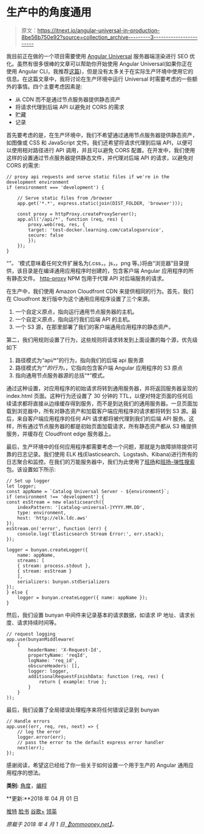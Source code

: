 # 生产中的角度通用

> 原文：<https://itnext.io/angular-universal-in-production-8be56b750e92?source=collection_archive---------3----------------------->

我目前正在做的一个项目需要使用 [Angular Universal](https://universal.angular.io/) 服务器端渲染进行 SEO 优化。虽然有很多很棒的文章可以帮助你开始使用 Angular Universal(如果你正在使用 Angular CLI，我推荐[这篇](https://github.com/angular/angular-cli/wiki/stories-universal-rendering))，但是没有太多关于在实际生产环境中使用它的信息。在这篇文章中，我将讨论在生产环境中运行 Universal 时需要考虑的一些额外的事情。四个主要考虑因素是:

*   从 CDN 而不是通过节点服务器提供静态资产
*   将请求代理到后端 API 以避免对 CORS 的需求
*   贮藏
*   记录

首先要考虑的是，在生产环境中，我们不希望通过通用节点服务器提供静态资产，如图像或 CSS 和 JavaScript 文件。我们还希望将请求代理到后端 API，以便可以使用相对路径进行 API 调用，并且可以避免 CORS 配置。在开发中，我们使用这样的设置通过节点服务器提供静态文件，并代理对后端 API 的请求，以避免对 CORS 的需求:

```
// proxy api requests and serve static files if we're in the development environment
if (environment === 'development') {

    // Serve static files from /browser
    app.get('*.*', express.static(join(DIST_FOLDER, 'browser')));

    const proxy = httpProxy.createProxyServer();
    app.all('/api/*', function (req, res) {
        proxy.web(req, res, {
        target: 'test-docker.learning.com/catalogservice',
        secure: false
        });
    });
}
```

“*”。* '模式意味着任何文件扩展名为(.css，。js，。png 等。)将由“浏览器”目录提供，该目录是在编译通用应用程序时创建的，包含客户端 Angular 应用程序的所有静态文件。 [http-proxy](https://www.npmjs.com/package/http-proxy) NPM 包用于代理 API 对后端服务的请求。

在生产中，我们使用 Amazon Cloudfront CDN 来提供相同的行为。首先，我们在 Cloudfront 发行版中为这个通用应用程序设置了三个来源。

1.  一个自定义原点，指向运行通用节点服务器的主机。
2.  一个自定义原点，指向运行我们后端 API 的主机。
3.  一个 S3 源，在那里部署了我们的客户端通用应用程序的静态资产。

第二，我们用规则设置了行为，这些规则将请求转发到上面设置的每个源，优先级如下

1.  路径模式为“api/*”的行为，指向我们的后端 api 服务源
2.  路径模式为“*”的行为。*，它指向包含客户端 Angular 应用程序的 S3 原点
3.  指向通用节点服务器源的总括“*”模式。

通过这种设置，对应用程序的初始请求将转到通用服务器，并将返回服务器呈现的 index.html 页面。这种行为还设置了 30 分钟的 TTL，以便对特定页面的任何后续请求都将直接从边缘缓存得到服务，而不是到达我们的通用服务器。一旦页面加载到浏览器中，所有对静态资产和加载客户端应用程序的请求都将转到 S3 源。最后，来自客户端应用程序的任何 API 请求都将被代理到我们的后端 API 服务。这样，所有通过节点服务器的都是初始页面加载请求，所有静态资产都从 S3 桶提供服务，并缓存在 Cloudfront edge 服务器上。

最后，生产环境中的任何应用程序都需要考虑一个问题，那就是为故障排除提供可靠的日志记录。我们使用 ELK 栈(Elasticsearch、Logstash、Kibana)进行所有的日志聚合和监控。在我们的万能服务器中，我们为此使用了[班扬](https://www.npmjs.com/package/bunyan)和[班扬-弹性搜索](https://www.npmjs.com/package/bunyan-elasticsearch)包。该设置如下所示:

```
// Set up logger
let logger;
const appName = `Catalog Universal Server - ${environment}`;
if (environment !== 'development') {
const esStream = new elasticsearch({
    indexPattern: '[catalog-universal-]YYYY.MM.DD',
    type: environment,
    host: 'http://elk.ldc.aws'
});
esStream.on('error', function (err) {
    console.log('Elasticsearch Stream Error:', err.stack);
});

logger = bunyan.createLogger({
    name: appName,
    streams: [
    { stream: process.stdout },
    { stream: esStream }
    ],
    serializers: bunyan.stdSerializers
});
} else {
    logger = bunyan.createLogger({ name: appName });
}
```

然后，我们设置 bunyan 中间件来记录基本的请求数据，如请求 IP 地址、请求长度、请求持续时间等。

```
// request logging
app.use(bunyanMiddleware(
    {
        headerName: 'X-Request-Id',
        propertyName: 'reqId',
        logName: 'req_id',
        obscureHeaders: [],
        logger: logger,
        additionalRequestFinishData: function (req, res) {
            return { example: true };
        }
    }
));
```

最后，我们设置了全局错误处理程序来将任何错误记录到 bunyan

```
// Handle errors
app.use((err, req, res, next) => {
    // log the error
    logger.error(err);
    // pass the error to the default express error handler
    next(err);
});
```

感谢阅读，希望这已经给了你一些关于如何设置一个用于生产的 Angular 通用应用程序的想法。

**类别:** [角度](https://tommooney.net/categories/#angular)，[编程](https://tommooney.net/categories/#programming)

**更新:**2018 年 04 月 01 日

[推特](https://twitter.com/intent/tweet?text=Angular+Universal+in+Production%20https%3A%2F%2Ftommooney.net%2Fprogramming%2Fangular%2Funiversal-in-production%2F) [脸书](https://www.facebook.com/sharer/sharer.php?u=https%3A%2F%2Ftommooney.net%2Fprogramming%2Fangular%2Funiversal-in-production%2F) [谷歌+](https://plus.google.com/share?url=https%3A%2F%2Ftommooney.net%2Fprogramming%2Fangular%2Funiversal-in-production%2F) [领英](https://www.linkedin.com/shareArticle?mini=true&url=https%3A%2F%2Ftommooney.net%2Fprogramming%2Fangular%2Funiversal-in-production%2F)

*原载于 2018 年 4 月 1 日*[*【tommooney.net】*](https://tommooney.net/programming/angular/universal-in-production/)*。*